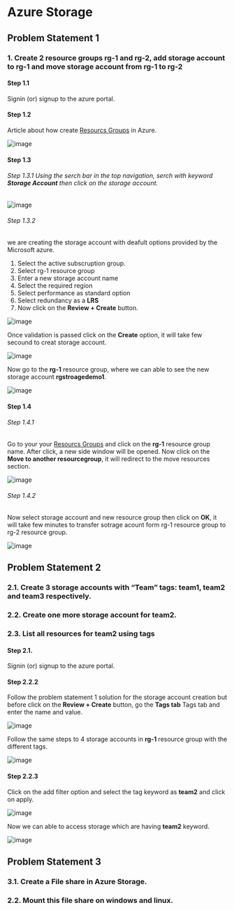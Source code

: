 # Azure Storage


## Problem Statement 1 

### 1. Create 2 resource groups rg-1 and rg-2,  add storage account to rg-1 and move storage account from rg-1 to rg-2

#### Step  1.1

Signin (or) signup to the azure portal. 

#### Step 1.2 

Article about how create [Resourcs Groups](https://github.com/Sankeerth-Chillamcharla/Azure/blob/bbeb34041af7f83c54136e01965d3dedee662aed/Resource%20Group/Readme.md) in Azure. 

![image](https://user-images.githubusercontent.com/46291282/123836140-fb1e8c80-d926-11eb-9bc9-db753aae2b7a.png)

#### Step 1.3

###### Step 1.3.1  Using the serch bar in the top navigation, serch with keyword **Storage Account** then click on the storage account.

![image](https://user-images.githubusercontent.com/46291282/123837580-a714a780-d928-11eb-91c5-4a102259215f.png)


###### Step 1.3.2

we are creating the storage account with deafult options provided by the Microsoft azure.

1. Select the active subscruption group.
2. Select rg-1 resource group
3. Enter a new storage account name
4. Select the required region
5. Select performance as standard option
6. Select redundancy as a **LRS**
7. Now click on the **Review + Create** button.


![image](https://user-images.githubusercontent.com/46291282/123838997-3ec6c580-d92a-11eb-9aeb-be5bc11ee5da.png)

Once validation is passed click on the **Create** option, it will take few secound to creat storage account. 

![image](https://user-images.githubusercontent.com/46291282/123839017-45553d00-d92a-11eb-8962-b35b7054df3b.png)


Now go to the **rg-1** resource group, where we can able to see the new storage account **rgstroagedemo1**.

![image](https://user-images.githubusercontent.com/46291282/123839156-6ddd3700-d92a-11eb-962e-dd57dedca93f.png)


#### Step 1.4

###### Step 1.4.1 

Go to your your  [Resourcs Groups](https://github.com/Sankeerth-Chillamcharla/Azure/blob/bbeb34041af7f83c54136e01965d3dedee662aed/Resource%20Group/Readme.md) and click on the **rg-1** resource group name. After click, a new side window will be opened. Now click on the **Move to another resourcegroup**, it will redirect to the move resources section.

![image](https://user-images.githubusercontent.com/46291282/123840354-d7aa1080-d92b-11eb-8cb9-98e0230e11bc.png)

###### Step 1.4.2 

Now select storage account and new resource group then click on **OK**, it will take few minutes to transfer sotrage acount form rg-1 resource group to rg-2 resource group.

![image](https://user-images.githubusercontent.com/46291282/123841386-1c827700-d92d-11eb-8eed-3e5e0f3ce947.png)


## Problem Statement 2 

### 2.1. Create 3 storage accounts with “Team” tags: team1, team2 and team3 respectively.
### 2.2. Create one more storage account for team2.
### 2.3. List all resources for team2 using tags

#### Step  2.1.
Signin (or) signup to the azure portal. 

#### Step 2.2.2 

Follow the problem statement 1 solution for the storage account creation but before click on the **Review + Create** button, 
go the **Tags tab** Tags tab and enter the name and value.

![image](https://user-images.githubusercontent.com/46291282/123843047-12fa0e80-d92f-11eb-8eaf-0014e39f9b90.png)

Follow the same steps to 4 storage accounts in **rg-1** resource group with the different tags. 

![image](https://user-images.githubusercontent.com/46291282/123844016-235eb900-d930-11eb-8d9a-a97db7800a95.png)

#### Step 2.2.3

Click on the add filter option and select the tag keyword as **team2** and click on apply. 

![image](https://user-images.githubusercontent.com/46291282/123844271-6e78cc00-d930-11eb-83fe-b493845b5a2b.png)

 Now we can able to access storage which are having **team2** keyword.
 
 ![image](https://user-images.githubusercontent.com/46291282/123845217-8bfa6580-d931-11eb-9d06-53a7782008ed.png)


## Problem Statement 3 

### 3.1. Create a File share in Azure Storage.
### 2.2. Mount this file share on windows and linux.

